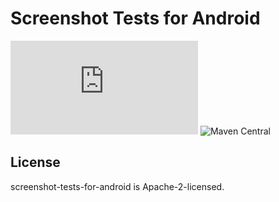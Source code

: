# Screenshot Tests for Android


[![version](https://img.shields.io/maven-metadata/v/https/plugins.gradle.org/m2/io/github/usefulness/screenshot-testing-plugin/maven-metadata.xml?label=gradle)](https://plugins.gradle.org/search?term="io.github.usefulness")
![Maven Central](https://img.shields.io/maven-central/v/io.github.usefulness/screenshot-testing-core?style=plastic)

## License

screenshot-tests-for-android is Apache-2-licensed.
